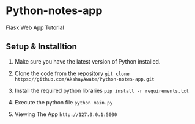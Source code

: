 # Python-notes-app
Flask Web App Tutorial

## Setup & Installtion
1. Make sure you have the latest version of Python installed.

2. Clone the code from the repository
`git clone https://github.com/AkshayAwate/Python-notes-app.git`

3. Install the required python libraries
`pip install -r requirements.txt`

4. Execute the python file
`python main.py`

5. Viewing The App
`http://127.0.0.1:5000`
